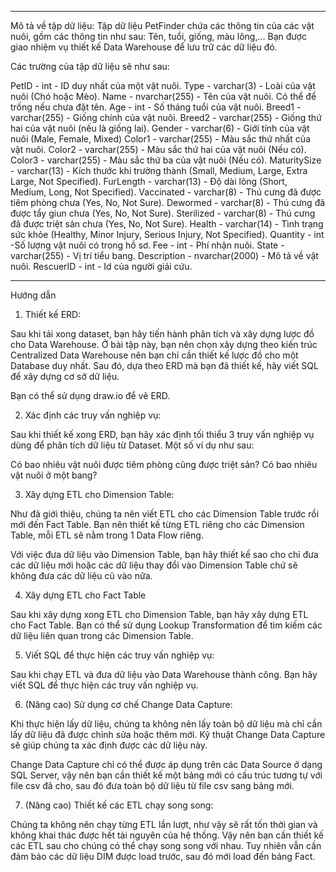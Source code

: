 ***

Mô tả về tập dữ liệu: Tập dữ liệu PetFinder chứa các thông tin của các vật nuôi, gồm các thông tin như sau: Tên, tuổi, giống, màu lông,... Bạn được giao nhiệm vụ thiết kế Data Warehouse để lưu trữ các dữ liệu đó.

Các trường của tập dữ liệu sẽ như sau:

PetID - int  - ID duy nhất của một vật nuôi.
Type - varchar(3) - Loài của vật nuôi (Chó hoặc Mèo).
Name - nvarchar(255) - Tên của vật nuôi. Có thể để trống nếu chưa đặt tên.
Age - int - Số tháng tuổi của vật nuôi.
Breed1 - varchar(255) - Giống chính của vật nuôi.
Breed2 - varchar(255) - Giống thứ hai của  vật nuôi (nếu là giống lai).
Gender - varchar(6) - Giới tính của vật nuôi (Male, Female, Mixed)
Color1 - varchar(255) - Màu sắc thứ nhất của vật nuôi.
Color2 - varchar(255) - Màu sắc thứ hai của vật nuôi (Nếu có).
Color3 - varchar(255) - Màu sắc thứ ba của vật nuôi (Nếu có).
MaturitySize - varchar(13) - Kích thước khi trưởng thành (Small, Medium, Large, Extra Large, Not Specified).
FurLength - varchar(13) - Độ dài lông (Short, Medium, Long, Not Specified).
Vaccinated - varchar(8) - Thú cưng đã được tiêm phòng chưa (Yes, No, Not Sure).
Dewormed - varchar(8) - Thú cưng đã được tẩy giun chưa (Yes, No, Not Sure).
Sterilized - varchar(8) - Thú cưng đã được triệt sản chưa (Yes, No, Not Sure).
Health - varchar(14) - Tình trạng sức khỏe (Healthy, Minor Injury, Serious Injury, Not Specified).
Quantity - int -Số lượng vật nuôi có trong hồ sơ.
Fee - int - Phí nhận nuôi.
State - varchar(255) - Vị trí tiểu bang.
Description - nvarchar(2000) - Mô tả về vật nuôi.
RescuerID - int - Id của người giải cứu.

***

Hướng dẫn

1. Thiết kế ERD:

Sau khi tải xong dataset, bạn hãy tiến hành phân tích và xây dựng lược đồ cho Data Warehouse. Ở bài tập này, bạn nên chọn xây dựng theo kiến trúc Centralized Data Warehouse nên bạn chỉ cần thiết kế lược đồ cho một Database duy nhất. Sau đó, dựa theo ERD mà bạn đã thiết kế, hãy viết SQL để xây dựng cơ sở dữ liệu.

Bạn có thể sử dụng draw.io để vẽ ERD.

 2. Xác định các truy vấn nghiệp vụ:

Sau khi thiết kế xong ERD, bạn hãy xác định tối thiểu 3 truy vấn nghiệp vụ dùng để phân tích dữ liệu từ Dataset. Một số ví dụ như sau:

Có bao nhiêu vật nuôi được tiêm phòng cũng được triệt sản?
Có bao nhiêu vật nuôi ở một bang?

 3. Xây dựng ETL cho Dimension Table:

Như đã giới thiệu, chúng ta nên viết ETL cho các Dimension Table trước rồi mới đến Fact Table. Bạn nên thiết kế từng ETL riêng cho các Dimension Table, mỗi ETL sẽ nằm trong 1 Data Flow riêng.

Với việc đưa dữ liệu vào Dimension Table, bạn hãy thiết kế sao cho chỉ đưa các dữ liệu mới hoặc các dữ liệu thay đổi vào Dimension Table chứ sẽ không đưa các dữ liệu cũ vào nữa.

 4. Xây dựng ETL cho Fact Table

Sau khi xây dựng xong ETL cho Dimension Table, bạn hãy xây dựng ETL cho Fact Table. Bạn có thể sử dụng Lookup Transformation để tìm kiếm các dữ liệu liên quan trong các Dimension Table.

5. Viết SQL để thực hiện các truy vấn nghiệp vụ:

Sau khi chạy ETL và đưa dữ liệu vào Data Warehouse thành công. Bạn hãy viết SQL để thực hiện các truy vấn nghiệp vụ.

6. (Nâng cao) Sử dụng cơ chế Change Data Capture:

Khi thực hiện lấy dữ liệu, chúng ta không nên lấy toàn bộ dữ liệu mà chỉ cần lấy dữ liệu đã được chỉnh sửa hoặc thêm mới. Kỹ thuật Change Data Capture sẽ giúp chúng ta xác định được các dữ liệu này.

Change Data Capture chỉ có thể được áp dụng trên các Data Source ở dạng SQL Server, vậy nên bạn cần thiết kế một bảng mới có cấu trúc tương tự với file csv đã cho, sau đó đưa toàn bộ dữ liệu từ file csv sang bảng mới.

 7. (Nâng cao) Thiết kế các ETL chạy song song:

Chúng ta không nên chạy từng ETL lần lượt, như vậy sẽ rất tốn thời gian và không khai thác được hết tài nguyên của hệ thống. Vậy nên bạn cần thiết kế các ETL sau cho chúng có thể chạy song song với nhau. Tuy nhiên vẫn cần đảm bảo các dữ liệu DIM được load trước, sau đó mới load đến bảng Fact.
